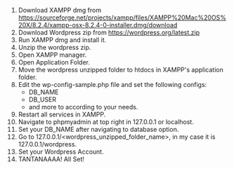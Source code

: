 1. Download XAMPP dmg from https://sourceforge.net/projects/xampp/files/XAMPP%20Mac%20OS%20X/8.2.4/xampp-osx-8.2.4-0-installer.dmg/download
2. Download Wordpress zip from https://wordpress.org/latest.zip
3. Run XAMPP dmg and install it.
4. Unzip the wordpress zip.
5. Open XAMPP manager.
6. Open Application Folder.
7. Move the wordpress unzipped folder to htdocs in XAMPP's application folder.
8. Edit the wp-config-sample.php file and set the following configs:
    - DB_NAME
    - DB_USER
    - and more to according to your needs.
9. Restart all services in XAMPP.
10. Navigate to phpmyadmin at top right in 127.0.0.1 or localhost.
11. Set your DB_NAME after navigating to database option.
12. Go to 127.0.0.1/<wordpress_unzipped_folder_name>, in my case it is 127.0.0.1/wordpress.
13. Set your Wordpress Account.
14. TANTANAAAA! All Set!
